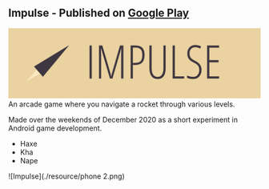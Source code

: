 ## Impulse - Published on [Google Play](https://play.google.com/store/apps/details?id=com.danielblaker.impulse)
![Logo](./resource/logo.png)
An arcade game where you navigate a rocket through various levels.

Made over the weekends of December 2020 as a short experiment in Android game development.

 - Haxe
 - Kha
 - Nape

![Impulse](./resource/phone 2.png)

